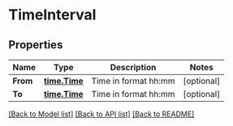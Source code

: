 # TimeInterval

## Properties
Name | Type | Description | Notes
------------ | ------------- | ------------- | -------------
**From** | [**time.Time**](time.Time.md) | Time in format hh:mm | [optional] 
**To** | [**time.Time**](time.Time.md) | Time in format hh:mm | [optional] 

[[Back to Model list]](../README.md#documentation-for-models) [[Back to API list]](../README.md#documentation-for-api-endpoints) [[Back to README]](../README.md)


